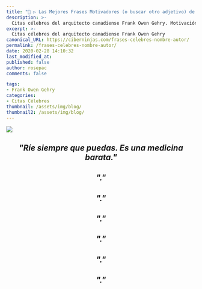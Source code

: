 ```yaml
---
title: "📢 ▷ Las Mejores Frases Motivadores (o buscar otro adjetivo) de Frank Owen Gehry"
description: >-
  Citas célebres del arquitecto canadiense Frank Owen Gehry. Motivación, creatividad y trabajo -escribir algo más, usa -
excerpt: >-
  Citas célebres del arquitecto canadiense Frank Owen Gehry
canonical_URL: https://ciberninjas.com/frases-celebres-nombre-autor/
permalink: /frases-celebres-nombre-autor/
date: 2020-02-28 14:10:32
last_modified_at: 
published: false
author: rosepac
comments: false

tags:
- Frank Owen Gehry
categories:
- Citas Célebres
thumbnail: /assets/img/blog/
thumbnail2: /assets/img/blog/
---
```


![](/assets/img/ "")


<h2><p align="center"><cite>"Ríe siempre que puedas. Es una medicina barata."</cite></p></h2>

<h2><p align="center"><cite>"."</cite></p></h2>

<h2><p align="center"><cite>"."</cite></p></h2>

<h2><p align="center"><cite>"."</cite></p></h2>

<h2><p align="center"><cite>"."</cite></p></h2>

<h2><p align="center"><cite>"."</cite></p></h2>

<h2><p align="center"><cite>"."</cite></p></h2>
<!-- https://www.inspiringquotes.us/author/8647-frank-gehry -->
